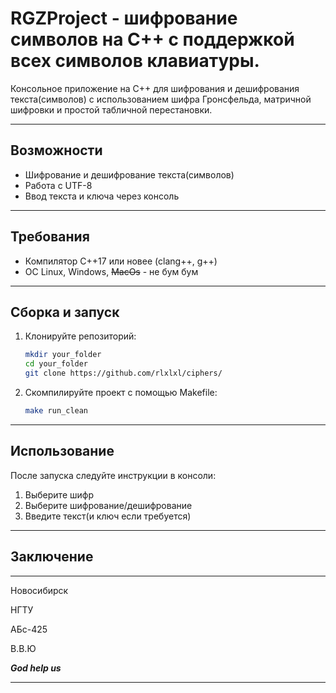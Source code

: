 # RGZProject - шифрование символов на C++ с поддержкой всех символов клавиатуры.
Консольное приложение на C++ для шифрования и дешифрования текста(символов) с использованием шифра Гронсфельда, матричной шифровки и простой табличной перестановки.

---

## Возможности

- Шифрование и дешифрование текста(символов)
- Работа с UTF-8
- Ввод текста и ключа через консоль

---

## Требования

- Компилятор С++17 или новее (clang++, g++)
- OC Linux, Windows, ~~MacOs~~ - не бум бум

---

## Сборка и запуск

1. Клонируйте репозиторий:
   ```bash
   mkdir your_folder
   cd your_folder
   git clone https://github.com/rlxlxl/ciphers/
2. Скомпилируйте проект с помощью Makefile:
   ```bash
   make run_clean

---

## Использование

После запуска следуйте инструкции в консоли:
1. Выберите шифр
2. Выберите шифрование/дешифрование
3. Введите текст(и ключ если требуется)

---

## Заключение

---

Новосибирск

НГТУ

АБс-425

В.В.Ю

___God help us___

---

